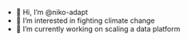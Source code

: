 - 👋 Hi, I’m @niko-adapt
- 👀 I’m interested in fighting climate change
- 🌱 I’m currently working on scaling a data platform

<!---
niko-adapt/niko-adapt is a ✨ special ✨ repository because its `README.md` (this file) appears on your GitHub profile.
You can click the Preview link to take a look at your changes.
--->
